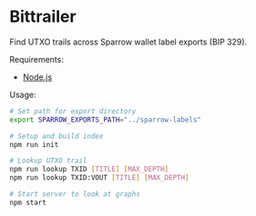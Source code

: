 # Bittrailer

Find UTXO trails across Sparrow wallet label exports (BIP 329).

Requirements:

- [Node.js](https://nodejs.org/)

Usage:

```bash
# Set path for export directory
export SPARROW_EXPORTS_PATH="../sparrow-labels"

# Setup and build index
npm run init

# Lookup UTXO trail
npm run lookup TXID [TITLE] [MAX_DEPTH]
npm run lookup TXID:VOUT [TITLE] [MAX_DEPTH]

# Start server to look at graphs
npm start
```
